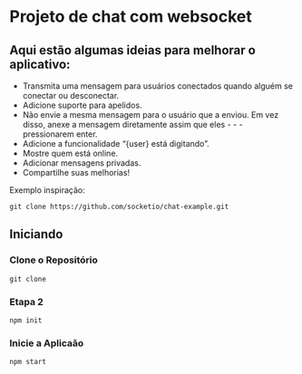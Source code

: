 # Projeto de chat com websocket

## Aqui estão algumas ideias para melhorar o aplicativo:

- Transmita uma mensagem para usuários conectados quando alguém se conectar ou desconectar.
- Adicione suporte para apelidos.
- Não envie a mesma mensagem para o usuário que a enviou. Em vez disso, anexe a mensagem diretamente assim que eles - -  - pressionarem enter.
- Adicione a funcionalidade “{user} está digitando”.
- Mostre quem está online.
- Adicionar mensagens privadas.
- Compartilhe suas melhorias!

Exemplo inspiração:
~~~
git clone https://github.com/socketio/chat-example.git
~~~

## Iniciando

### Clone o Repositório
~~~
git clone
~~~
### Etapa 2
~~~
npm init
~~~
### Inicie a Aplicaão
~~~
npm start
~~~